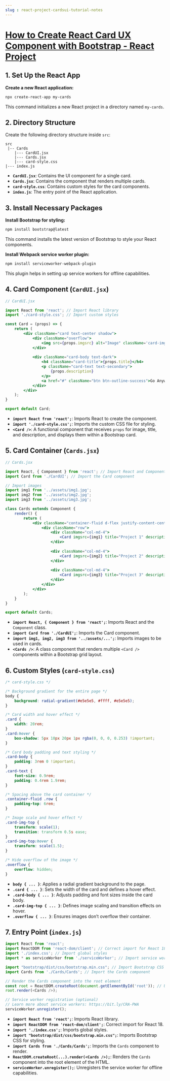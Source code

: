 ```yaml
---
slug : react-project-cardsui-tutorial-notes
---
```


# [How to Create React Card UX Component with Bootstrap - React Project](https://youtu.be/rH9jM-8hAD8)

## 1. Set Up the React App

**Create a new React application:**
```bash
npx create-react-app my-cards
```
This command initializes a new React project in a directory named `my-cards`.

## 2. Directory Structure

Create the following directory structure inside `src`:
```
src
 |-- Cards
    |--- CardUI.jsx
    |--- Cards.jsx
    |--- card-style.css
|--- index.js
```
- **`CardUI.jsx`**: Contains the UI component for a single card.
- **`Cards.jsx`**: Contains the component that renders multiple cards.
- **`card-style.css`**: Contains custom styles for the card components.
- **`index.js`**: The entry point of the React application.

## 3. Install Necessary Packages

**Install Bootstrap for styling:**
```bash
npm install bootstrap@latest
```
This command installs the latest version of Bootstrap to style your React components.

**Install Webpack service worker plugin:**
```bash
npm install serviceworker-webpack-plugin
```
This plugin helps in setting up service workers for offline capabilities.

## 4. Card Component (`CardUI.jsx`)

```jsx
// CardUI.jsx

import React from 'react'; // Import React library
import './card-style.css'; // Import custom styles

const Card = (props) => {
	return (
		<div className="card text-center shadow">
			<div className="overflow">
				<img src={props.imgsrc} alt="Image" className='card-img-top' />
			</div>
			
			<div className="card-body text-dark">
				<h4 className="card-title">{props.title}</h4>
				<p className="card-text text-secondary">
					{props.description}
				</p>
				<a href="#" className="btn btn-outline-success">Go Anywhere</a>
			</div>
		</div>
	);
}

export default Card;
```
- **`import React from 'react';`**: Imports React to create the component.
- **`import './card-style.css';`**: Imports the custom CSS file for styling.
- **`<Card />`**: A functional component that receives `props` for image, title, and description, and displays them within a Bootstrap card.

## 5. Card Container (`Cards.jsx`)

```jsx
// Cards.jsx

import React, { Component } from 'react'; // Import React and Component
import Card from './CardUI'; // Import the Card component

// Import images
import img1 from '../assets/img1.jpg';
import img2 from '../assets/img2.jpg';
import img3 from '../assets/img3.jpg';

class Cards extends Component {
	render() {
		return (
			<div className="container-fluid d-flex justify-content-center">
				<div className="row">
					<div className="col-md-4">
						<Card imgsrc={img1} title="Project 1" description="This is project 1 description" />
					</div>
					
					<div className="col-md-4">
						<Card imgsrc={img2} title="Project 2" description="This is project 2 description" />
					</div>
					
					<div className="col-md-4">
						<Card imgsrc={img3} title="Project 3" description="This is project 3 description" />
					</div>
				</div>
			</div>
		);
	}
}

export default Cards;
```
- **`import React, { Component } from 'react';`**: Imports React and the `Component` class.
- **`import Card from './CardUI';`**: Imports the Card component.
- **`import img1, img2, img3 from '../assets/...';`**: Imports images to be used in cards.
- **`<Cards />`**: A class component that renders multiple `<Card />` components within a Bootstrap grid layout.

## 6. Custom Styles (`card-style.css`)

```css
/* card-style.css */

/* Background gradient for the entire page */
body {
	background: radial-gradient(#e5e5e5, #ffff, #e5e5e5);	
}

/* Card width and hover effect */
.card {
	width: 20rem;
}
.card:hover {
	box-shadow: 5px 10px 20px 1px rgba(0, 0, 0, 0.253) !important;
}

/* Card body padding and text styling */
.card-body {
	padding: 3rem 0 !important;
}
.card-text {
	font-size: 0.9rem;
	padding: 0.4rem 1.9rem;
}

/* Spacing above the card container */
.container-fluid .row {
	padding-top: 6rem;
}

/* Image scale and hover effect */
.card-img-top {
	transform: scale(1);
	transition: transform 0.5s ease;
}
.card-img-top:hover {
	transform: scale(1.5);
}

/* Hide overflow of the image */
.overflow {
	overflow: hidden;
}
```
- **`body { ... }`**: Applies a radial gradient background to the page.
- **`.card { ... }`**: Sets the width of the card and defines a hover effect.
- **`.card-body { ... }`**: Adjusts padding and font sizes inside the card body.
- **`.card-img-top { ... }`**: Defines image scaling and transition effects on hover.
- **`.overflow { ... }`**: Ensures images don’t overflow their container.

## 7. Entry Point (`index.js`)

```js
import React from 'react';
import ReactDOM from 'react-dom/client'; // Correct import for React 18+
import './index.css'; // Import global styles
import * as serviceWorker from './serviceWorker'; // Import service worker setup

import "bootstrap/dist/css/bootstrap.min.css"; // Import Bootstrap CSS
import Cards from './Cards/Cards'; // Import the Cards component

// Render the Cards component into the root element
const root = ReactDOM.createRoot(document.getElementById('root')); // Updated for React 18+
root.render(<Cards />);

// Service worker registration (optional)
// Learn more about service workers: https://bit.ly/CRA-PWA
serviceWorker.unregister();
```
- **`import React from 'react';`**: Imports React library.
- **`import ReactDOM from 'react-dom/client';`**: Correct import for React 18.
- **`import './index.css';`**: Imports global styles.
- **`import "bootstrap/dist/css/bootstrap.min.css";`**: Imports Bootstrap CSS for styling.
- **`import Cards from './Cards/Cards';`**: Imports the `Cards` component to render.
- **`ReactDOM.createRoot(...).render(<Cards />);`**: Renders the `Cards` component into the root element of the HTML.
- **`serviceWorker.unregister();`**: Unregisters the service worker for offline capabilities.

